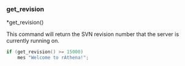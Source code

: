 ### get_revision
*get_revision()

This command will return the SVN revision number that the server is currently
running on.

```c
if (get_revision() >= 15000)
    mes "Welcome to rAthena!";
```
